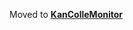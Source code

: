 
Moved to <font color="#1E90FF"><b><a href="https://github.com/kcwikizh/KanColleMonitor">KanColleMonitor</a></b>
